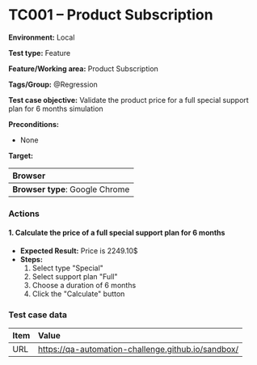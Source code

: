 # TC001 – Product Subscription
**Environment:** Local  

**Test type:** Feature  

**Feature/Working area:** Product Subscription  

**Tags/Group:** @Regression  

**Test case objective:** Validate the product price for a full special support plan for 6 months simulation  

**Preconditions:** 
* None  

**Target:**  

| Browser               |
|:----------------------|
| **Browser type**: Google Chrome |
    
### Actions
#### 1. Calculate the price of a full special support plan for 6 months
* **Expected Result:** Price is 2249.10$
* **Steps:**
    <ol>
        <li>Select type "Special"</li>
        <li>Select support plan "Full"</li>
        <li>Choose a duration of 6 months</li>
        <li>Click the "Calculate" button</li>
    </ol>
           
### Test case data 
| Item                  | Value      |
|:----------------------|:-----------|
| URL                   |  https://qa-automation-challenge.github.io/sandbox/ |